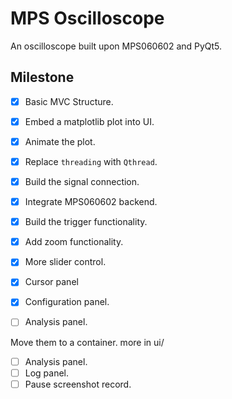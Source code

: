 MPS Oscilloscope
================

An oscilloscope built upon MPS060602 and PyQt5.


## Milestone

- [x] Basic MVC Structure.
- [x] Embed a matplotlib plot into UI.
- [x] Animate the plot.
- [x] Replace `threading` with `Qthread`.
- [x] Build the signal connection.
- [x] Integrate MPS060602 backend.
- [x] Build the trigger functionality.
- [x] Add zoom functionality.
- [x] More slider control.
- [x] Cursor panel
- [x] Configuration panel.

- [ ] Analysis panel.

Move them to a container. more in ui/
- [ ] Analysis panel.
- [ ] Log panel.
- [ ] Pause screenshot record.

